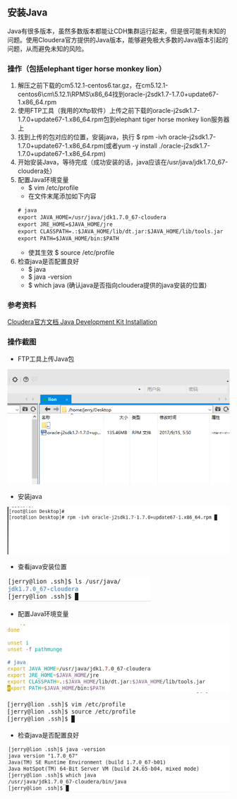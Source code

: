 ## 安装Java
Java有很多版本，虽然多数版本都能让CDH集群运行起来，但是很可能有未知的问题。使用Cloudera官方提供的Java版本，能够避免极大多数的Java版本引起的问题，从而避免未知的风险。

### 操作（包括elephant tiger horse monkey lion）
1. 解压之前下载的cm5.12.1-centos6.tar.gz，在cm5.12.1-centos6\cm\5.12.1\RPMS\x86_64找到oracle-j2sdk1.7-1.7.0+update67-1.x86_64.rpm
2. 使用FTP工具（我用的Xftp软件）上传之前下载的oracle-j2sdk1.7-1.7.0+update67-1.x86_64.rpm包到elephant tiger horse monkey lion服务器上
3. 找到上传的包对应的位置，安装java，执行 $ rpm -ivh oracle-j2sdk1.7-1.7.0+update67-1.x86_64.rpm(或者yum -y install ./oracle-j2sdk1.7-1.7.0+update67-1.x86_64.rpm)
4. 开始安装Java，等待完成（成功安装的话，java应该在/usr/java/jdk1.7.0_67-cloudera处）
5. 配置Java环境变量
	- $ vim /etc/profile
	- 在文件末尾添加如下内容
	```
	# java
	export JAVA_HOME=/usr/java/jdk1.7.0_67-cloudera
	export JRE_HOME=$JAVA_HOME/jre
	export CLASSPATH=.:$JAVA_HOME/lib/dt.jar:$JAVA_HOME/lib/tools.jar
	export PATH=$JAVA_HOME/bin:$PATH
	```
	- 使其生效 $ source /etc/profile
6. 检查java是否配置良好
	- $ java
	- $ java -version
	- $ which java (确认java是否指向cloudera提供的java安装的位置)

### 参考资料
[Cloudera官方文档 Java Development Kit Installation](https://www.cloudera.com/documentation/enterprise/latest/topics/cdh_ig_jdk_installation.html)

### 操作截图
- FTP工具上传Java包

![FTP工具上传Java包截图](java_upload.png)

- 安装java

![安装java截图](install_java.png)

- 查看java安装位置

![java安装位置截图](java_location.png)


- 配置Java环境变量

![Java环境变量截图](java_home.png)

![Java环境变量截图](java_profile.png)

- 检查java是否配置良好

![检查Java](java_check.png)
